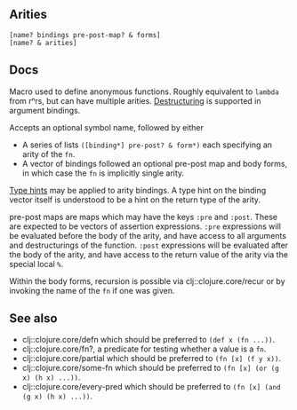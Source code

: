 ## Arities

    [name? bindings pre-post-map? & forms]
    [name? & arities]

## Docs

Macro used to define anonymous functions.
Roughly equivalent to `lambda` from rⁿrs, but can have multiple arities.
[Destructuring](http://clojure.org/reference/special_forms#binding-forms) is supported in argument bindings.

Accepts an optional symbol name, followed by either

- A series of lists `([binding*] pre-post? & form*)` each specifying an arity of the `fn`.
- A vector of bindings followed an optional pre-post map and body forms, in which case the `fn` is implicitly single arity.

[Type hints](http://clojure.org/reference/java_interop#typehints) may be applied to arity bindings.
A type hint on the binding vector itself is understood to be a hint on the return type of the arity.

pre-post maps are maps which may have the keys `:pre` and `:post`.
These are expected to be vectors of assertion expressions.
`:pre` expressions will be evaluated before the body of the arity, and have access to all arguments and destructurings of the function.
`:post` expressions will be evaluated after the body of the arity, and have access to the return value of the arity via the special local `%`.

Within the body forms, recursion is possible via clj::clojure.core/recur or by invoking the name of the `fn` if one was given.

## See also

- clj::clojure.core/defn which should be preferred to `(def x (fn ...))`.
- clj::clojure.core/fn?, a predicate for testing whether a value is a `fn`.
- clj::clojure.core/partial which should be preferred to `(fn [x] (f y x))`.
- clj::clojure.core/some-fn which should be preferred to `(fn [x] (or (g x) (h x) ...))`.
- clj::clojure.core/every-pred which should be preferred to `(fn [x] (and (g x) (h x) ...))`.
